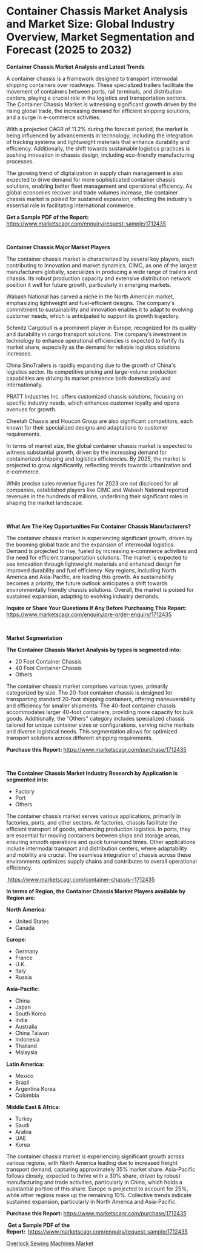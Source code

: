 <p><h1>Container Chassis Market Analysis and Market Size: Global Industry Overview, Market Segmentation and Forecast (2025 to 2032)</h1></p><p><strong>Container Chassis Market Analysis and Latest Trends</strong></p>
<p><p>A container chassis is a framework designed to transport intermodal shipping containers over roadways. These specialized trailers facilitate the movement of containers between ports, rail terminals, and distribution centers, playing a crucial role in the logistics and transportation sectors. The Container Chassis Market is witnessing significant growth driven by the rising global trade, the increasing demand for efficient shipping solutions, and a surge in e-commerce activities. </p><p>With a projected CAGR of 11.2% during the forecast period, the market is being influenced by advancements in technology, including the integration of tracking systems and lightweight materials that enhance durability and efficiency. Additionally, the shift towards sustainable logistics practices is pushing innovation in chassis design, including eco-friendly manufacturing processes. </p><p>The growing trend of digitalization in supply chain management is also expected to drive demand for more sophisticated container chassis solutions, enabling better fleet management and operational efficiency. As global economies recover and trade volumes increase, the container chassis market is poised for sustained expansion, reflecting the industry's essential role in facilitating international commerce.</p></p>
<p><strong>Get a Sample PDF of the Report:&nbsp;</strong> <a href="https://www.marketscagr.com/enquiry/request-sample/1712435?utm_campaign=3534&utm_medium=2&utm_source=Github&utm_content=ia&utm_term=09042025&utm_id=container-chassis">https://www.marketscagr.com/enquiry/request-sample/1712435</a></p>
<p>&nbsp;</p>
<p><strong>Container Chassis Major Market Players</strong></p>
<p><p>The container chassis market is characterized by several key players, each contributing to innovation and market dynamics. CIMC, as one of the largest manufacturers globally, specializes in producing a wide range of trailers and chassis. Its robust production capacity and extensive distribution network position it well for future growth, particularly in emerging markets.</p><p>Wabash National has carved a niche in the North American market, emphasizing lightweight and fuel-efficient designs. The company's commitment to sustainability and innovation enables it to adapt to evolving customer needs, which is anticipated to support its growth trajectory.</p><p>Schmitz Cargobull is a prominent player in Europe, recognized for its quality and durability in cargo transport solutions. The company’s investment in technology to enhance operational efficiencies is expected to fortify its market share, especially as the demand for reliable logistics solutions increases.</p><p>China SinoTrailers is rapidly expanding due to the growth of China's logistics sector. Its competitive pricing and large-volume production capabilities are driving its market presence both domestically and internationally.</p><p>PRATT Industries Inc. offers customized chassis solutions, focusing on specific industry needs, which enhances customer loyalty and opens avenues for growth. </p><p>Cheetah Chassis and Houcon Group are also significant competitors, each known for their specialized designs and adaptations to customer requirements.</p><p>In terms of market size, the global container chassis market is expected to witness substantial growth, driven by the increasing demand for containerized shipping and logistics efficiencies. By 2025, the market is projected to grow significantly, reflecting trends towards urbanization and e-commerce.</p><p>While precise sales revenue figures for 2023 are not disclosed for all companies, established players like CIMC and Wabash National reported revenues in the hundreds of millions, underlining their significant roles in shaping the market landscape.</p></p>
<p>&nbsp;</p>
<p><strong>What Are The Key Opportunities For Container Chassis Manufacturers?</strong></p>
<p><p>The container chassis market is experiencing significant growth, driven by the booming global trade and the expansion of intermodal logistics. Demand is projected to rise, fueled by increasing e-commerce activities and the need for efficient transportation solutions. The market is expected to see innovation through lightweight materials and enhanced design for improved durability and fuel efficiency. Key regions, including North America and Asia-Pacific, are leading this growth. As sustainability becomes a priority, the future outlook anticipates a shift towards environmentally friendly chassis solutions. Overall, the market is poised for sustained expansion, adapting to evolving industry demands.</p></p>
<p><strong>Inquire or Share Your Questions If Any Before Purchasing This Report:</strong> <a href="https://www.marketscagr.com/enquiry/pre-order-enquiry/1712435?utm_campaign=3534&utm_medium=2&utm_source=Github&utm_content=ia&utm_term=09042025&utm_id=container-chassis">https://www.marketscagr.com/enquiry/pre-order-enquiry/1712435</a></p>
<p>&nbsp;</p>
<p><strong>Market Segmentation</strong></p>
<p><strong>The Container Chassis Market Analysis by types is segmented into:</strong></p>
<p><ul><li>20 Foot Container Chassis</li><li>40 Foot Container Chassis</li><li>Others</li></ul></p>
<p><p>The container chassis market comprises various types, primarily categorized by size. The 20-foot container chassis is designed for transporting standard 20-foot shipping containers, offering maneuverability and efficiency for smaller shipments. The 40-foot container chassis accommodates larger 40-foot containers, providing more capacity for bulk goods. Additionally, the "Others" category includes specialized chassis tailored for unique container sizes or configurations, serving niche markets and diverse logistical needs. This segmentation allows for optimized transport solutions across different shipping requirements.</p></p>
<p><strong>Purchase this Report:&nbsp;</strong><a href="https://www.marketscagr.com/purchase/1712435?utm_campaign=3534&utm_medium=2&utm_source=Github&utm_content=ia&utm_term=09042025&utm_id=container-chassis">https://www.marketscagr.com/purchase/1712435</a></p>
<p>&nbsp;</p>
<p><strong>The Container Chassis Market Industry Research by Application is segmented into:</strong></p>
<p><ul><li>Factory</li><li>Port</li><li>Others</li></ul></p>
<p><p>The container chassis market serves various applications, primarily in factories, ports, and other sectors. At factories, chassis facilitate the efficient transport of goods, enhancing production logistics. In ports, they are essential for moving containers between ships and storage areas, ensuring smooth operations and quick turnaround times. Other applications include intermodal transport and distribution centers, where adaptability and mobility are crucial. The seamless integration of chassis across these environments optimizes supply chains and contributes to overall operational efficiency.</p></p>
<p><a href="https://www.marketscagr.com/container-chassis-r1712435?utm_campaign=3534&utm_medium=2&utm_source=Github&utm_content=ia&utm_term=09042025&utm_id=container-chassis">&nbsp;https://www.marketscagr.com/container-chassis-r1712435</a></p>
<p><strong>In terms of Region, the Container Chassis Market Players available by Region are:</strong></p>
<p>
    <p> <strong> North America: </strong>
        <ul>
            <li>United States</li>
            <li>Canada</li>
        </ul>
        </p> 
    <p> <strong> Europe: </strong>
        <ul>
            <li>Germany</li>
            <li>France</li>
            <li>U.K.</li>
            <li>Italy</li>
            <li>Russia</li>
        </ul>
        </p> 
    <p> <strong> Asia-Pacific: </strong>
        <ul>
            <li>China</li>
            <li>Japan</li>
            <li>South Korea</li>
            <li>India</li>
            <li>Australia</li>
            <li>China Taiwan</li>
            <li>Indonesia</li>
            <li>Thailand</li>
            <li>Malaysia</li>
        </ul>
        </p> 
    <p> <strong> Latin America: </strong>
        <ul>
            <li>Mexico</li>
            <li>Brazil</li>
            <li>Argentina Korea</li>
            <li>Colombia</li>
        </ul>
        </p> 
    <p> <strong> Middle East & Africa: </strong>
        <ul>
            <li>Turkey</li>
            <li>Saudi</li>
            <li>Arabia</li>
            <li>UAE</li>
            <li>Korea</li>
        </ul>
    </p>
    </p>
<p><p>The container chassis market is experiencing significant growth across various regions, with North America leading due to increased freight transport demand, capturing approximately 35% market share. Asia-Pacific follows closely, expected to thrive with a 30% share, driven by robust manufacturing and trade activities, particularly in China, which holds a substantial portion of this share. Europe is projected to account for 25%, while other regions make up the remaining 10%. Collective trends indicate sustained expansion, particularly in North America and Asia-Pacific.</p></p>
<p><strong>Purchase this Report: </strong><a href="https://www.marketscagr.com/purchase/1712435?utm_campaign=3534&utm_medium=2&utm_source=Github&utm_content=ia&utm_term=09042025&utm_id=container-chassis">https://www.marketscagr.com/purchase/1712435</a></p>
<p>&nbsp;<strong>Get a Sample PDF of the Report:&nbsp;&nbsp;</strong><a href="https://www.marketscagr.com/enquiry/request-sample/1712435?utm_campaign=3534&utm_medium=2&utm_source=Github&utm_content=ia&utm_term=09042025&utm_id=container-chassis">https://www.marketscagr.com/enquiry/request-sample/1712435</a></p>
<p><strong></strong></p>
<p><p><a href="https://github.com/siertnamba7u/Market-Research-Report-List-1/blob/main/overlock-sewing-machines-market.md?utm_campaign=3534&utm_medium=2&utm_source=Github&utm_content=ia&utm_term=09042025&utm_id=container-chassis">Overlock Sewing Machines Market</a></p></p>